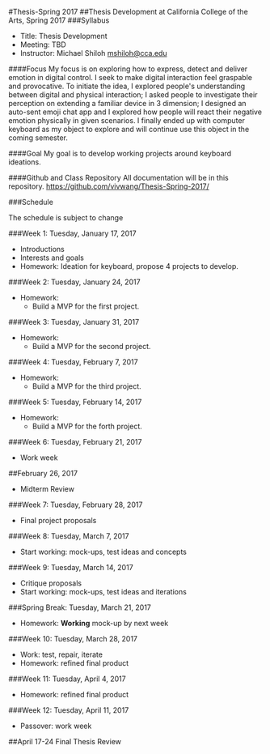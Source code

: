 #Thesis-Spring 2017
##Thesis Development at California College of the Arts, Spring 2017 
###Syllabus

* Title: Thesis Development
* Meeting: TBD
* Instructor: Michael Shiloh mshiloh@cca.edu

####Focus
My focus is on exploring how to express, detect and deliver emotion in digital control. I seek to make digital interaction feel graspable and provocative. To initiate the idea, I explored people's understanding between digital and physical interaction; I asked people to investigate their perception on extending a familiar device in 3 dimension; I designed an auto-sent emoji chat app and I explored how people will react their negative emotion physically in given scenarios. I finally ended up with computer keyboard as my object to explore and will continue use this object in the coming semester.

####Goal
My goal is to develop working projects around keyboard ideations.

####Github and Class Repository
All documentation will be in this repository. 
https://github.com/vivwang/Thesis-Spring-2017/
 
###Schedule

The schedule is subject to change

###Week 1: Tuesday, January 17, 2017
- Introductions
- Interests and goals
- Homework: Ideation for keyboard, propose 4 projects to develop.

###Week 2: Tuesday, January 24, 2017
- Homework:
	- Build a MVP for the first project.
  
###Week 3: Tuesday, January 31, 2017
- Homework:
	- Build a MVP for the second project.
  
###Week 4: Tuesday, February 7, 2017
- Homework:
	- Build a MVP for the third project.
  
###Week 5: Tuesday, February 14, 2017
- Homework:
	- Build a MVP for the forth project.
  
###Week 6: Tuesday, February 21, 2017
- Work week  

##February 26, 2017
- Midterm Review

###Week 7: Tuesday, February 28, 2017
 - Final project proposals

###Week 8: Tuesday, March 7, 2017
- Start working: mock-ups, test ideas and concepts

###Week 9: Tuesday, March 14, 2017
- Critique proposals
- Start working: mock-ups, test ideas and iterations

###Spring Break: Tuesday, March 21, 2017
- Homework: __Working__ mock-up by next week

###Week 10: Tuesday, March 28, 2017
- Work: test, repair, iterate
- Homework: refined final product

###Week 11: Tuesday, April 4, 2017
- Homework: refined final product

###Week 12: Tuesday, April 11, 2017
- Passover: work week

##April 17-24
Final Thesis Review
 
